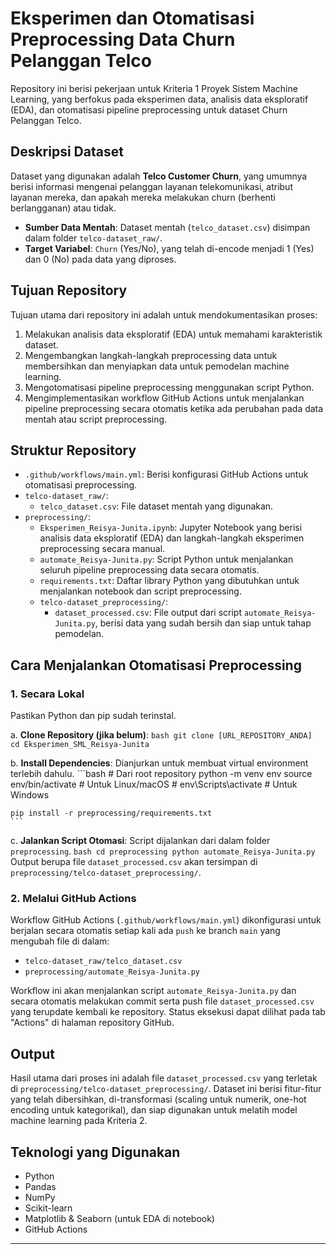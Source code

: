 # Eksperimen dan Otomatisasi Preprocessing Data Churn Pelanggan Telco

Repository ini berisi pekerjaan untuk Kriteria 1 Proyek Sistem Machine Learning, yang berfokus pada eksperimen data, analisis data eksploratif (EDA), dan otomatisasi pipeline preprocessing untuk dataset Churn Pelanggan Telco.

## Deskripsi Dataset

Dataset yang digunakan adalah **Telco Customer Churn**, yang umumnya berisi informasi mengenai pelanggan layanan telekomunikasi, atribut layanan mereka, dan apakah mereka melakukan churn (berhenti berlangganan) atau tidak.

* **Sumber Data Mentah**: Dataset mentah (`telco_dataset.csv`) disimpan dalam folder `telco-dataset_raw/`.
* **Target Variabel**: `Churn` (Yes/No), yang telah di-encode menjadi 1 (Yes) dan 0 (No) pada data yang diproses.

## Tujuan Repository

Tujuan utama dari repository ini adalah untuk mendokumentasikan proses:
1.  Melakukan analisis data eksploratif (EDA) untuk memahami karakteristik dataset.
2.  Mengembangkan langkah-langkah preprocessing data untuk membersihkan dan menyiapkan data untuk pemodelan machine learning.
3.  Mengotomatisasi pipeline preprocessing menggunakan script Python.
4.  Mengimplementasikan workflow GitHub Actions untuk menjalankan pipeline preprocessing secara otomatis ketika ada perubahan pada data mentah atau script preprocessing.

## Struktur Repository

* `.github/workflows/main.yml`: Berisi konfigurasi GitHub Actions untuk otomatisasi preprocessing.
* `telco-dataset_raw/`:
    * `telco_dataset.csv`: File dataset mentah yang digunakan.
* `preprocessing/`:
    * `Eksperimen_Reisya-Junita.ipynb`: Jupyter Notebook yang berisi analisis data eksploratif (EDA) dan langkah-langkah eksperimen preprocessing secara manual.
    * `automate_Reisya-Junita.py`: Script Python untuk menjalankan seluruh pipeline preprocessing data secara otomatis.
    * `requirements.txt`: Daftar library Python yang dibutuhkan untuk menjalankan notebook dan script preprocessing.
    * `telco-dataset_preprocessing/`:
        * `dataset_processed.csv`: File output dari script `automate_Reisya-Junita.py`, berisi data yang sudah bersih dan siap untuk tahap pemodelan.

## Cara Menjalankan Otomatisasi Preprocessing

### 1. Secara Lokal

Pastikan Python dan pip sudah terinstal.

a.  **Clone Repository (jika belum)**:
    ```bash
    git clone [URL_REPOSITORY_ANDA]
    cd Eksperimen_SML_Reisya-Junita 
    ```

b.  **Install Dependencies**:
    Dianjurkan untuk membuat virtual environment terlebih dahulu.
    ```bash
    # Dari root repository
    python -m venv env
    source env/bin/activate  # Untuk Linux/macOS
    # env\Scripts\activate    # Untuk Windows

    pip install -r preprocessing/requirements.txt
    ```

c.  **Jalankan Script Otomasi**:
    Script dijalankan dari dalam folder `preprocessing`.
    ```bash
    cd preprocessing
    python automate_Reisya-Junita.py
    ```
    Output berupa file `dataset_processed.csv` akan tersimpan di `preprocessing/telco-dataset_preprocessing/`.

### 2. Melalui GitHub Actions

Workflow GitHub Actions (`.github/workflows/main.yml`) dikonfigurasi untuk berjalan secara otomatis setiap kali ada `push` ke branch `main` yang mengubah file di dalam:
* `telco-dataset_raw/telco_dataset.csv`
* `preprocessing/automate_Reisya-Junita.py`

Workflow ini akan menjalankan script `automate_Reisya-Junita.py` dan secara otomatis melakukan commit serta push file `dataset_processed.csv` yang terupdate kembali ke repository. Status eksekusi dapat dilihat pada tab "Actions" di halaman repository GitHub.

## Output

Hasil utama dari proses ini adalah file `dataset_processed.csv` yang terletak di `preprocessing/telco-dataset_preprocessing/`. Dataset ini berisi fitur-fitur yang telah dibersihkan, di-transformasi (scaling untuk numerik, one-hot encoding untuk kategorikal), dan siap digunakan untuk melatih model machine learning pada Kriteria 2.

## Teknologi yang Digunakan

* Python
* Pandas
* NumPy
* Scikit-learn
* Matplotlib & Seaborn (untuk EDA di notebook)
* GitHub Actions

---
